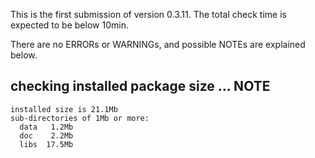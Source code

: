 This is the first submission of version 0.3.11. The total check time is expected to be below 10min.

There are no ERRORs or WARNINGs, and possible NOTEs are explained below.

## checking installed package size ... NOTE
    installed size is 21.1Mb
    sub-directories of 1Mb or more:
      data   1.2Mb
      doc    2.2Mb
      libs  17.5Mb
